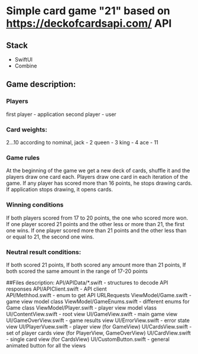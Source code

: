 #  Simple card game "21" based on https://deckofcardsapi.com/ API
## Stack
- SwiftUI
- Combine
## Game description:
### Players
first player - application
second player - user

### Card weights: 
2...10 according to nominal, 
jack - 2
queen - 3
king - 4
ace - 11

### Game rules 
At the beginning of the game we get a new deck of cards, shuffle it and the players draw one card each. Players draw one card in each iteration of the game. 
If any player has scored more than 16 points, he stops drawing cards.
If application stops drawing, it opens cards.
### Winning conditions
If both players scored from 17 to 20 points, the one who scored more won. 
If one player scored 21 points and the other less or more than 21, the first one wins.
If one player scored more than 21 points and the other less than or equal to 21, the second one wins.
### Neutral result conditions: 
If both scored 21 points, 
If both scored any amount more than 21 points, 
If both scored the same amount in the range of 17-20 points

##Files description:
API/APIData/*.swift - structures to decode API responses
API/APIClient.swift - API client  
API/Methhod.swift - enum to get API URLRequests
ViewModel/Game.swift - game view model class
ViewModel/GameEnums.swift - different enums for Game class
ViewModel/Player.swift - player view model vlass
UI/ContentView.swift -  root view
UI/GameView.swift -  main game view
UI/GameOverView.swift -  game results view
UI/ErrorView.swift  - error state view
UI/PlayerVuew.swift - player view (for GameView)
UI/CardsView.swift - set of player cards view (for PlayerView, GameOverView)
UI/CardView.swift - single card view (for CardsView)
UI/CustomButton.swift - general animated button for all the views


